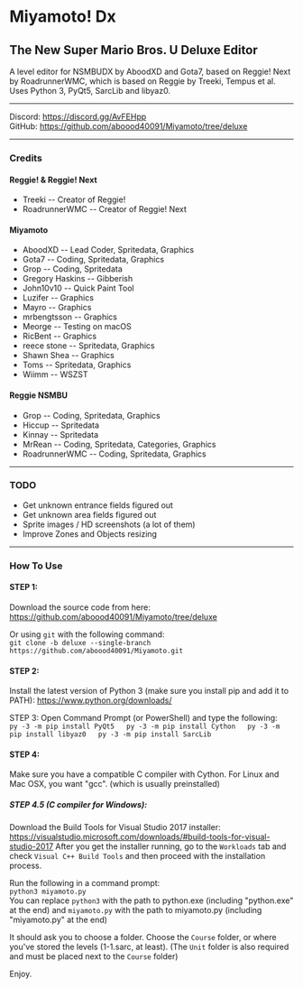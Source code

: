 # Miyamoto! Dx
## The New Super Mario Bros. U Deluxe Editor
A level editor for NSMBUDX by AboodXD and Gota7, based on Reggie! Next by RoadrunnerWMC, which is based on Reggie by Treeki, Tempus et al. Uses Python 3, PyQt5, SarcLib and libyaz0.

----------------------------------------------------------------

Discord: https://discord.gg/AvFEHpp  
GitHub: https://github.com/aboood40091/Miyamoto/tree/deluxe  

----------------------------------------------------------------

### Credits
#### Reggie! & Reggie! Next
* Treeki -- Creator of Reggie!
* RoadrunnerWMC -- Creator of Reggie! Next
  
#### Miyamoto
* AboodXD -- Lead Coder, Spritedata, Graphics
* Gota7 -- Coding, Spritedata, Graphics
* Grop -- Coding, Spritedata
* Gregory Haskins -- Gibberish
* John10v10 -- Quick Paint Tool
* Luzifer -- Graphics
* Mayro -- Graphics
* mrbengtsson -- Graphics
* Meorge -- Testing on macOS
* RicBent -- Graphics
* reece stone -- Spritedata, Graphics
* Shawn Shea -- Graphics
* Toms -- Spritedata, Graphics
* Wiimm -- WSZST
  
#### Reggie NSMBU
* Grop -- Coding, Spritedata, Graphics
* Hiccup -- Spritedata
* Kinnay -- Spritedata
* MrRean -- Coding, Spritedata, Categories, Graphics
* RoadrunnerWMC -- Coding, Spritedata, Graphics

----------------------------------------------------------------

### TODO
- Get unknown entrance fields figured out
- Get unknown area fields figured out
- Sprite images / HD screenshots (a lot of them)
- Improve Zones and Objects resizing

----------------------------------------------------------------

### How To Use
#### STEP 1:
Download the source code from here:  
https://github.com/aboood40091/Miyamoto/tree/deluxe  

Or using `git` with the following command:  
`git clone -b deluxe --single-branch https://github.com/aboood40091/Miyamoto.git`  

#### STEP 2:
Install the latest version of Python 3 (make sure you install pip and add it to PATH):
https://www.python.org/downloads/

STEP 3:
Open Command Prompt (or PowerShell) and type the following:  
`py -3 -m pip install PyQt5  
py -3 -m pip install Cython  
py -3 -m pip install libyaz0  
py -3 -m pip install SarcLib`  

#### STEP 4:
Make sure you have a compatible C compiler with Cython. For Linux and Mac OSX, you want "gcc". (which is usually preinstalled)  

##### STEP 4.5 (C compiler for Windows):
Download the Build Tools for Visual Studio 2017 installer:
https://visualstudio.microsoft.com/downloads/#build-tools-for-visual-studio-2017
After you get the installer running, go to the `Workloads` tab and check `Visual C++ Build Tools` and then proceed with the installation process.   

Run the following in a command prompt:  
`python3 miyamoto.py`  
You can replace `python3` with the path to python.exe (including "python.exe" at the end) and `miyamoto.py` with the path to miyamoto.py (including "miyamoto.py" at the end)  
  
It should ask you to choose a folder. Choose the `Course` folder, or where you've stored the levels (1-1.sarc, at least). (The `Unit` folder is also required and must be placed next to the `Course` folder)

Enjoy.
